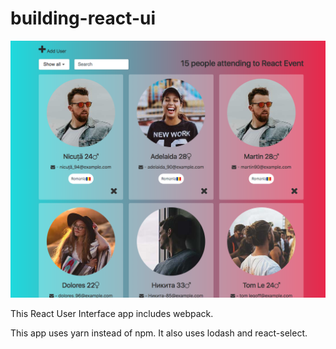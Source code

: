 # building-react-ui

![This is a screen shot of my app](https://github.com/Stahlwalker/reactUI/blob/master/UI.png)

This React User Interface app includes webpack.

This app uses yarn instead of npm. It also uses lodash and react-select. 
